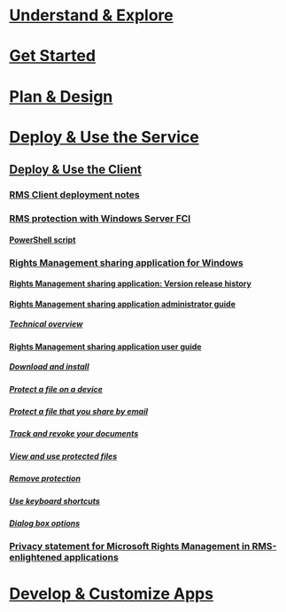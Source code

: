 # [Understand & Explore](/rights-management/understand-explore/azure-rights-management)
# [Get Started](/rights-management/get-started/requirements-azure-rms)
# [Plan & Design](/rights-management/plan-design/deployment-roadmap)
# [Deploy & Use the Service](/rights-management/deploy-use/activate-service)
## [Deploy & Use the Client](use-client.md)
### [RMS Client deployment notes](client-deployment-notes.md)
### [RMS protection with Windows Server FCI](configure-fci.md)
#### [PowerShell script](fci-script.md)
### [Rights Management sharing application for Windows](sharing-app-windows.md)
#### [Rights Management sharing application: Version release history](sharing-app-version-release-history.md)
#### [Rights Management sharing application administrator guide](sharing-app-admin-guide.md)
##### [Technical overview](sharing-app-admin-guide-technical.md)
#### [Rights Management sharing application user guide](sharing-app-user-guide.md)
##### [Download and install](install-sharing-app.md)
##### [Protect a file on a device](sharing-app-protect-in-place.md)
##### [Protect a file that you share by email](sharing-app-protect-by-email.md)
##### [Track and revoke your documents](sharing-app-track-revoke.md)
##### [View and use protected files](sharing-app-view-use-files.md)
##### [Remove protection](sharing-app-remove-protection.md)
##### [Use keyboard shortcuts](sharing-app-keyboard-shortcuts.md)
##### [Dialog box options](sharing-app-dialog-box.md)
### [Privacy statement for Microsoft Rights Management in RMS-enlightened applications](privacy-statement-rms-enlightened-applications.md)
# [Develop & Customize Apps](/rights-management/develop/developers-guide)
